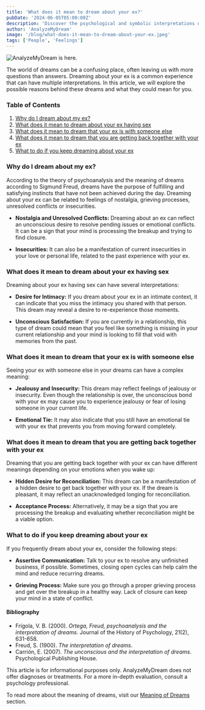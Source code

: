 ```yaml
---
title: 'What does it mean to dream about your ex?'
pubDate: '2024-06-05T05:00:00Z'
description: 'Discover the psychological and symbolic interpretations of dreaming about your ex, including dreams about relationships, jealousy, and reconciliation.'
author: 'AnalyzeMyDream'
image: '/blog/what-does-it-mean-to-dream-about-your-ex.jpeg'
tags: ['People', 'Feelings']
---
```


![AnalyzeMyDream is here.](/blog/what-does-it-mean-to-dream-about-your-ex.jpeg)


The world of dreams can be a confusing place, often leaving us with more questions than answers. Dreaming about your ex is a common experience that can have multiple interpretations. In this article, we will explore the possible reasons behind these dreams and what they could mean for you.

### Table of Contents

1. [Why do I dream about my ex?](#why-do-i-dream-about-my-ex)
2. [What does it mean to dream about your ex having sex](#what-does-it-mean-to-dream-about-your-ex-having-sex)
3. [What does it mean to dream that your ex is with someone else](#what-does-it-mean-to-dream-that-your-ex-is-with-someone-else)
4. [What does it mean to dream that you are getting back together with your ex](#what-does-it-mean-to-dream-that-you-are-getting-back-with-your-ex)
5. [What to do if you keep dreaming about your ex](#what-to-do-if-you-keep-dreaming-about-your-ex)

### Why do I dream about my ex?

According to the theory of psychoanalysis and the meaning of dreams according to Sigmund Freud, dreams have the purpose of fulfilling and satisfying instincts that have not been achieved during the day. Dreaming about your ex can be related to feelings of nostalgia, grieving processes, unresolved conflicts or insecurities.

- **Nostalgia and Unresolved Conflicts:** Dreaming about an ex can reflect an unconscious desire to resolve pending issues or emotional conflicts. It can be a sign that your mind is processing the breakup and trying to find closure.

- **Insecurities:** It can also be a manifestation of current insecurities in your love or personal life, related to the past experience with your ex.

### What does it mean to dream about your ex having sex

Dreaming about your ex having sex can have several interpretations:

- **Desire for Intimacy:** If you dream about your ex in an intimate context, it can indicate that you miss the intimacy you shared with that person. This dream may reveal a desire to re-experience those moments.

- **Unconscious Satisfaction:** If you are currently in a relationship, this type of dream could mean that you feel like something is missing in your current relationship and your mind is looking to fill that void with memories from the past.

### What does it mean to dream that your ex is with someone else

Seeing your ex with someone else in your dreams can have a complex meaning:

- **Jealousy and Insecurity:** This dream may reflect feelings of jealousy or insecurity. Even though the relationship is over, the unconscious bond with your ex may cause you to experience jealousy or fear of losing someone in your current life.

- **Emotional Tie:** It may also indicate that you still have an emotional tie with your ex that prevents you from moving forward completely. 

### What does it mean to dream that you are getting back together with your ex

Dreaming that you are getting back together with your ex can have different meanings depending on your emotions when you wake up:

- **Hidden Desire for Reconciliation:** This dream can be a manifestation of a hidden desire to get back together with your ex. If the dream is pleasant, it may reflect an unacknowledged longing for reconciliation.

- **Acceptance Process:** Alternatively, it may be a sign that you are processing the breakup and evaluating whether reconciliation might be a viable option.

### What to do if you keep dreaming about your ex

If you frequently dream about your ex, consider the following steps:

- **Assertive Communication:** Talk to your ex to resolve any unfinished business, if possible. Sometimes, closing open cycles can help calm the mind and reduce recurring dreams.

- **Grieving Process:** Make sure you go through a proper grieving process and get over the breakup in a healthy way. Lack of closure can keep your mind in a state of conflict.

#### Bibliography

- Frígola, V. B. (2000). *Ortega, Freud, psychoanalysis and the interpretation of dreams*. Journal of the History of Psychology, 21(2), 631-658.
- Freud, S. (1900). *The interpretation of dreams*.
- Carrión, E. (2007). *The unconscious and the interpretation of dreams*. Psychological Publishing House.

This article is for informational purposes only. AnalyzeMyDream does not offer diagnoses or treatments. For a more in-depth evaluation, consult a psychology professional.

To read more about the meaning of dreams, visit our [Meaning of Dreams](#) section.
